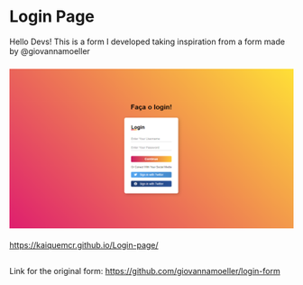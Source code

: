 # Login Page

Hello Devs! This is a form I developed taking inspiration from a form made by @giovannamoeller

<h3 align="center">
        <img src="./assets/images/login-page.png" />
    </h3>

https://kaiquemcr.github.io/Login-page/

##

Link for the original form:
https://github.com/giovannamoeller/login-form

